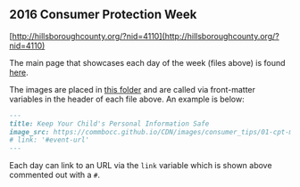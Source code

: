 ## 2016 Consumer Protection Week

[http://hillsboroughcounty.org/?nid=4110](http://hillsboroughcounty.org/?nid=4110)

The main page that showcases each day of the week (files above) is found [here](https://github.com/Commbocc/CDN/blob/gh-pages/pages/consumer-tips.html).

The images are placed in [this folder](https://github.com/Commbocc/CDN/tree/gh-pages/images/consumer_tips) and are called via front-matter variables in the header of each file above. An example is below:

```markdown
---
title: Keep Your Child's Personal Information Safe
image_src: https://commbocc.github.io/CDN/images/consumer_tips/01-cpt-monday.png
# link: '#event-url'
---
```

Each day can link to an URL via the `link` variable which is shown above commented out with a `#`.
